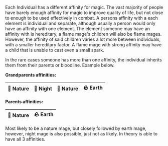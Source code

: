 Each Individual has a different affinity for magic. The vast majority of people have barely enough affinity for magic to improve quality of life, but not close to enough to be used effectively in combat. A persons affinity with a each element is individual and separate, although usually a person would only have an affinity with one element. The element someone may have an affinity with is hereditary, a flame mage's children will also be flame mages. However, the affinity of said children varies a lot more between individuals, with a smaller hereditary factor. A flame mage with strong affinity may have a child that is unable to cast even a small spark.

In the rare cases someone has more than one affinity, the individual inherits them from their parents or bloodline. Example below.

**Grandparents affinities:**

| 🌿 Nature | 🌙 Night | 🌿 Nature | 🪨 Earth |
| --------- | -------- | --------- | -------- |
**Parents affinities:**

| 🌿           Nature | 🪨            Earth |
| ------------------- | ------------------- |
Most likely to be a nature mage, but closely followed by earth mage, however, night mage is also possible, just not as likely. In theory is able to have all 3 affinities.

